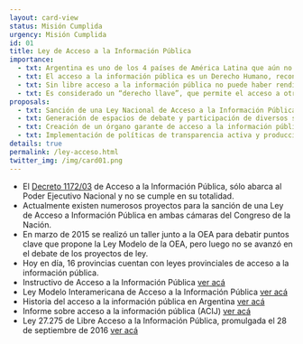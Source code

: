 ```yaml
---
layout: card-view
status: Misión Cumplida
urgency: Misión Cumplida
id: 01
title: Ley de Acceso a la Información Pública
importance:
  - txt: Argentina es uno de los 4 países de América Latina que aún no cuenta con una Ley Nacional de Acceso a la Información Pública.
  - txt: El acceso a la información pública es un Derecho Humano, reconocido en tratados internacionales suscritos por la Argentina, y en la propia Constitución Nacional.
  - txt: Sin libre acceso a la información pública no puede haber rendición de cuentas ni un efectivo control de la ciudadanía sobre sus gobernantes.
  - txt: Es considerado un “derecho llave”, que permite el acceso a otros derechos fundamentales (como salud, educación y vivienda, entre otros).
proposals:
  - txt: Sanción de una Ley Nacional de Acceso a la Información Pública, que respete los estándares internacionales en la materia.
  - txt: Generación de espacios de debate y participación de diversos sectores de la sociedad para el consenso del texto de la normativa.
  - txt: Creación de un órgano garante de acceso a la información pública autónomo y autárquico.
  - txt: Implementación de políticas de transparencia activa y producción de información accesible, en formato abierto y reutilizable.
details: true
permalink: /ley-acceso.html
twitter_img: /img/card01.png
---
```

* El [Decreto 1172/03](http://www.infoleg.gob.ar/infolegInternet/anexos/90000-94999/90763/norma.htm) de Acceso a la Información Pública, sólo abarca al Poder Ejecutivo Nacional y no se cumple en su totalidad.
* Actualmente existen numerosos proyectos para la sanción de una Ley de Acceso a Información Pública en ambas cámaras del Congreso de la Nación.
* En marzo de 2015 se realizó un taller junto a la OEA para debatir puntos clave que propone la Ley Modelo de la OEA, pero luego no se avanzó en el debate de los proyectos de ley.
* Hoy en día, 16 provincias cuentan con leyes provinciales de acceso a la información pública.
* Instructivo de Acceso a la Información Pública [ver acá](http://poderciudadano.org/wp-content/uploads/2015/10/Acceso-a-la-informaci%C3%B3n-Instructivo.pdf)
* Ley Modelo Interamericana de Acceso a la Información Pública [ver acá](http://www.oas.org/es/sla/ddi/docs/AG-RES_2607_XL-O-10_esp.pdf)
* Historia del acceso a la información pública en Argentina [ver acá](http://timemapper.okfnlabs.org/jkeserue/foi-timeline-argentina4#14)
* Informe sobre acceso a la información pública (ACIJ) [ver acá](http://es.scribd.com/doc/144477085/Informe-FINAL)
* Ley 27.275 de Libre Acceso a la Información Pública, promulgada el 28 de septiembre de 2016 [ver acá](http://servicios.infoleg.gob.ar/infolegInternet/anexos/265000-269999/265949/norma.htm)
